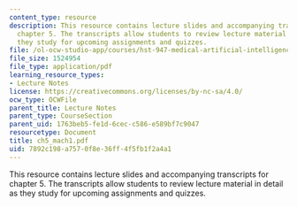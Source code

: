 ```yaml
---
content_type: resource
description: This resource contains lecture slides and accompanying transcripts for
  chapter 5. The transcripts allow students to review lecture material in detail as
  they study for upcoming assignments and quizzes.
file: /ol-ocw-studio-app/courses/hst-947-medical-artificial-intelligence-spring-2005/7892c198a7570f8e36ff4f5fb1f2a4a1_ch5_mach1.pdf
file_size: 1524954
file_type: application/pdf
learning_resource_types:
- Lecture Notes
license: https://creativecommons.org/licenses/by-nc-sa/4.0/
ocw_type: OCWFile
parent_title: Lecture Notes
parent_type: CourseSection
parent_uid: 1763beb5-fe1d-6cec-c586-e589bf7c9047
resourcetype: Document
title: ch5_mach1.pdf
uid: 7892c198-a757-0f8e-36ff-4f5fb1f2a4a1
---
```

This resource contains lecture slides and accompanying transcripts for chapter 5. The transcripts allow students to review lecture material in detail as they study for upcoming assignments and quizzes.